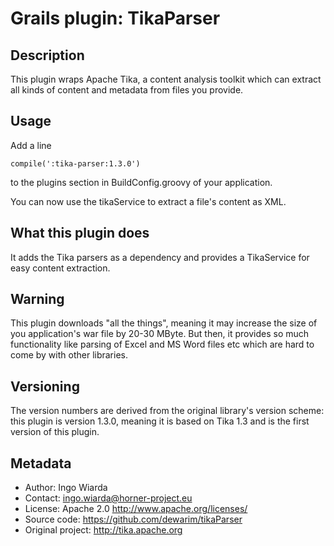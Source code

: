 # Grails plugin: TikaParser

## Description

This plugin wraps Apache Tika, a content analysis toolkit which can extract all kinds of content and metadata from files you provide.

## Usage

Add a line

    compile(':tika-parser:1.3.0')

to the plugins section in BuildConfig.groovy of your application.

You can now use the tikaService to extract a file's content as XML.

## What this plugin does

It adds the Tika parsers as a dependency and provides a TikaService for easy content extraction.

## Warning

This plugin downloads "all the things", meaning it may increase the size of you application's war file by 20-30 MByte. But then, it provides so much functionality like parsing of Excel and MS Word files etc which are hard to come by with other libraries.

## Versioning

The version numbers are derived from the original library's version scheme: this plugin is version 1.3.0, meaning it is based on Tika 1.3 and is the first version of this plugin.

## Metadata

* Author: Ingo Wiarda
* Contact: ingo.wiarda@horner-project.eu
* License: Apache 2.0 http://www.apache.org/licenses/
* Source code: https://github.com/dewarim/tikaParser
* Original project: http://tika.apache.org

